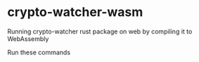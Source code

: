 # crypto-watcher-wasm
Running crypto-watcher rust package on web by compiling it to WebAssembly


Run these commands
```wasm-pack build --target web
